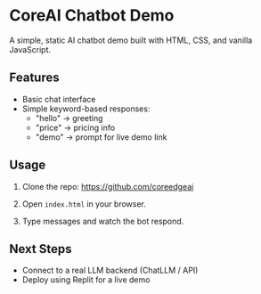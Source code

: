 # CoreAI Chatbot Demo

A simple, static AI chatbot demo built with HTML, CSS, and vanilla JavaScript.

## Features
- Basic chat interface
- Simple keyword-based responses:
  - "hello" → greeting
  - "price" → pricing info
  - "demo" → prompt for live demo link

## Usage
1. Clone the repo:
https://github.com/coreedgeai

3. Open `index.html` in your browser.
4. Type messages and watch the bot respond.

## Next Steps
- Connect to a real LLM backend (ChatLLM / API)
- Deploy using Replit for a live demo
